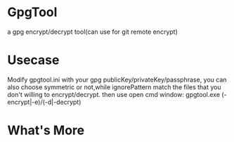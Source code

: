 # GpgTool
a gpg encrypt/decrypt tool(can use for git remote encrypt)

# Usecase
Modify gpgtool.ini with your gpg publicKey/privateKey/passphrase,
you can also choose symmetric or not,while ignorePattern match the files 
that you don't willing to encrypt/decrypt.
then use open cmd window:
gpgtool.exe (-encrypt|-e)/(-d|-decrypt)

# What's More


